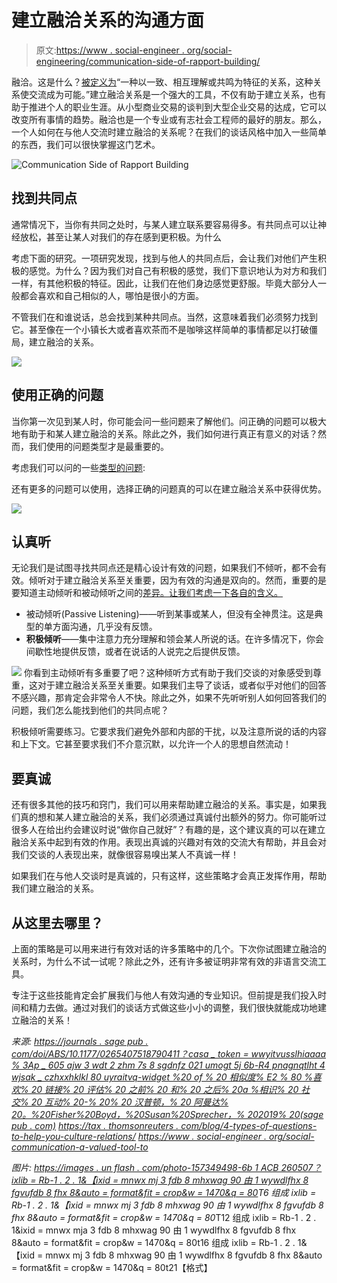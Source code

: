 # 建立融洽关系的沟通方面

> 原文:[https://www . social-engineer . org/social-engineering/communication-side-of-rapport-building/](https://www.social-engineer.org/social-engineering/communication-side-of-rapport-building/)

融洽。这是什么？[被定义为](https://www.merriam-webster.com/dictionary/rapport)“一种以一致、相互理解或共鸣为特征的关系，这种关系使交流成为可能。”建立融洽关系是一个强大的工具，不仅有助于建立关系，也有助于推进个人的职业生涯。从小型商业交易的谈判到大型企业交易的达成，它可以改变所有事情的趋势。融洽也是一个专业或有志社会工程师的最好的朋友。那么，一个人如何在与他人交流时建立融洽的关系呢？在我们的谈话风格中加入一些简单的东西，我们可以很快掌握这门艺术。

![Communication Side of Rapport Building](../Images/9fcefce0dc0021ed25de13943691e763.png)

## 找到共同点

通常情况下，当你有共同之处时，与某人建立联系要容易得多。有共同点可以让神经放松，甚至让某人对我们的存在感到更积极。为什么

考虑下面的研究。一项研究发现，找到与他人的共同点后，会让我们对他们产生积极的感觉。为什么？因为我们对自己有积极的感觉，我们下意识地认为对方和我们一样，有其他积极的特征。因此，让我们在他们身边感觉更舒服。毕竟大部分人一般都会喜欢和自己相似的人，哪怕是很小的方面。

不管我们在和谁说话，总会找到某种共同点。当然，这意味着我们必须努力找到它。甚至像在一个小镇长大或者喜欢茶而不是咖啡这样简单的事情都足以打破僵局，建立融洽的关系。

![](../Images/d674b6f996689e388c4f6d8cb69911b6.png)

## 使用正确的问题

当你第一次见到某人时，你可能会问一些问题来了解他们。问正确的问题可以极大地有助于和某人建立融洽的关系。除此之外，我们如何进行真正有意义的对话？然而，我们使用的问题类型才是最重要的。

考虑我们可以问的一些[类型的问题](https://tax.thomsonreuters.com/blog/4-types-of-questions-to-help-you-cultivate-relationships/):

还有更多的问题可以使用，选择正确的问题真的可以在建立融洽关系中获得优势。

![](../Images/3d18d632d98d2a234e8e857919eefc75.png)

## 认真听

无论我们是试图寻找共同点还是精心设计有效的问题，如果我们不倾听，都不会有效。倾听对于建立融洽关系至关重要，因为有效的沟通是双向的。然而，重要的是要知道主动倾听和被动倾听之间的[差异。让我们考虑一下各自的含义。](https://www.lifehack.org/881336/passive-listening)

*   被动倾听(Passive Listening)——听到某事或某人，但没有全神贯注。这是典型的单方面沟通，几乎没有反馈。
*   **积极倾听**——集中注意力充分理解和领会某人所说的话。在许多情况下，你会间歇性地提供反馈，或者在说话的人说完之后提供反馈。

![](../Images/d7b4342a4ae7671425f2db0d855a01e3.png)
你看到主动倾听有多重要了吧？这种倾听方式有助于我们交谈的对象感受到尊重，这对于建立融洽关系至关重要。如果我们主导了谈话，或者似乎对他们的回答不感兴趣，那肯定会非常令人不快。除此之外，如果不先听听别人如何回答我们的问题，我们怎么能找到他们的共同点呢？

积极倾听需要练习。它要求我们避免外部和内部的干扰，以及注意所说的话的内容和上下文。它甚至要求我们不介意沉默，以允许一个人的思想自然流动！

## 要真诚

还有很多其他的技巧和窍门，我们可以用来帮助建立融洽的关系。事实是，如果我们真的想和某人建立融洽的关系，我们必须通过真诚付出额外的努力。你可能听过很多人在给出约会建议时说“做你自己就好”？有趣的是，这个建议真的可以在建立融洽关系中起到有效的作用。表现出真诚的兴趣对有效的交流大有帮助，并且会对我们交谈的人表现出来，就像很容易嗅出某人不真诚一样！

如果我们在与他人交谈时是真诚的，只有这样，这些策略才会真正发挥作用，帮助我们建立融洽的关系。

## 从这里去哪里？

上面的策略是可以用来进行有效对话的许多策略中的几个。下次你试图建立融洽的关系时，为什么不试一试呢？除此之外，还有许多被证明非常有效的非语言交流工具。

专注于这些技能肯定会扩展我们与他人有效沟通的专业知识。但前提是我们投入时间和精力去做。通过对我们的谈话方式做这些小小的调整，我们很快就能成功地建立融洽的关系！

*来源:*
[*https://journals . sage pub . com/doi/ABS/10.1177/0265407518790411？casa _ token = wwyitvusslhiaaaa % 3Ap _ 605 ajw 3 wdt 2 zhm 7s 8 sgdnfz 021 umogt 5j 6b-R4 pnagnqtlht 4 wjsak _ czhxxhklkl 80 uyraitvq-widget %20 of % 20 相似度% E2 % 80 %喜欢% 20 链接% 20 评估% 20 之前% 20 和% 20 之后% 20a %相识% 20 社交% 20 互动% 20-% 20% 20 汉普顿，% 20 阿曼达% 20。%20Fisher%20Boyd，%20Susan%20Sprecher，% 202019% 20(sage pub . com)*](https://journals.sagepub.com/doi/abs/10.1177/0265407518790411?casa_token=wWYItVusLHIAAAAA%3Ap_605aJW3wDT2zhhm7s8SgDnfz021uMOGt5j6B-r4PNAgnQtlht4wjsAK_CZHXXHklcl80UYrAItvQ-widget%20of%20the%20similarity%E2%80%93liking%20link%20assessed%20before%20and%20after%20a%20getting-acquainted%20social%20interaction%20-%20Adam%20J.%20Hampton,%20Amanda%20N.%20Fisher%20Boyd,%20Susan%20Sprecher,%202019%20(sagepub.com))
[*https://tax . thomsonreuters . com/blog/4-types-of-questions-to-help-you-culture-relations/*](https://tax.thomsonreuters.com/blog/4-types-of-questions-to-help-you-cultivate-relationships/)
[*https://www . social-engineer . org/social-communication-a-valued-tool-to*](https://www.social-engineer.org/social-engineering/nonverbal-communication-a-valuable-tool-to-gain-trust/)

*图片:*
*[https://images . un flash . com/photo-157349498-6b 1 ACB 260507？ixlib = Rb-1 . 2 . 1&【ixid = mnwx mj 3 fdb 8 mhxwag 90 由 1 wywdlfhx 8 fgvufdb 8 fhx 8&auto = format&fit = crop&w = 1470&q = 80](https://images.unsplash.com/photo-1573497491208-6b1acb260507?ixlib=rb-1.2.1&ixid=MnwxMjA3fDB8MHxwaG90by1wYWdlfHx8fGVufDB8fHx8&auto=format&fit=crop&w=1470&q=80)T6
组成 ixlib = Rb-1 . 2 . 1&【ixid = mnwx mj 3 fdb 8 mhxwag 90 由 1 wywdlfhx 8 fgvufdb 8 fhx 8&auto = format&fit = crop&w = 1470&q = 80*T12
组成 ixlib = Rb-1 . 2 . 1&ixid = mnwx mja 3 fdb 8 mhxwag 90 由 1 wywdlfhx 8 fgvufdb 8 fhx 8&auto = format&fit = crop&w = 1470&q = 80t16
组成 ixlib = Rb-1 . 2 . 1&【ixid = mnwx mj 3 fdb 8 mhxwag 90 由 1 wywdlfhx 8 fgvufdb 8 fhx 8&auto = format&fit = crop&w = 1470&q = 80t21【格式】